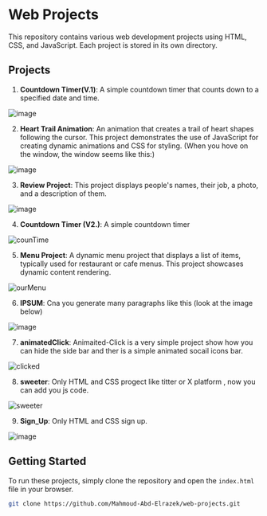 # Web Projects

This repository contains various web development projects using HTML, CSS, and JavaScript. Each project is stored in its own directory.

## Projects

1. **Countdown Timer(V.1)**: A simple countdown timer that counts down to a specified date and time.

![image](https://github.com/Mahmoud-Abd-Elrazek/web-projects/assets/152639174/e73a7e18-8634-429c-8bc8-17e67dafdb0c)


2. **Heart Trail Animation**: An animation that creates a trail of heart shapes following the cursor. This project demonstrates the use of JavaScript for creating dynamic animations and CSS for styling. (When you hove on the window, the window seems like this:)

![image](https://github.com/Mahmoud-Abd-Elrazek/web-projects/assets/152639174/393488b7-7648-4782-bee4-6a37f5bb9480)


3. **Review Project**: This project displays people's names, their job, a photo, and a description of them.
   
![image](https://github.com/Mahmoud-Abd-Elrazek/web-projects/assets/152639174/72c39748-b250-4a13-af8a-d0c2709299f6)

4. **Countdown Timer (V2.)**: A simple countdown timer

![counTime](https://github.com/Mahmoud-Abd-Elrazek/web-projects/assets/152639174/e23b8670-1754-4fc3-ac79-2a22acd7b357)


5. **Menu Project**: A dynamic menu project that displays a list of items, typically used for restaurant or cafe menus. This project showcases dynamic content rendering.

![ourMenu](https://github.com/Mahmoud-Abd-Elrazek/web-projects/assets/152639174/ec1a2580-b11d-40e1-a975-6375f8de1ddd)

6. **IPSUM**: Cna you generate many paragraphs like this (look at the image below)

![image](https://github.com/Mahmoud-Abd-Elrazek/web-projects/assets/152639174/45f35b72-0fe7-482d-a542-c5b06df0ff6d)

7. **animatedClick**: Animaited-Click is a very simple project show how you can hide the side bar and ther is a simple animated socail icons bar. 

![clicked](https://github.com/user-attachments/assets/d8b3c65a-6f03-4432-b34d-0518e471265c)

8. **sweeter**: Only HTML and CSS progect like titter or X platform , now you can add you js code.  

![sweeter](https://github.com/user-attachments/assets/dc7771b3-8cdd-4deb-ae2b-840af8b519ed)

9. **Sign_Up**: Only HTML and CSS sign up.

![image](https://github.com/user-attachments/assets/0f0e6b6e-ac7c-4bab-b608-427041e1da0d)

## Getting Started

To run these projects, simply clone the repository and open the `index.html` file in your browser.

```bash
git clone https://github.com/Mahmoud-Abd-Elrazek/web-projects.git
